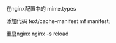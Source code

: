 
在nginx配置中的 mime.types

添加代码
text/cache-manifest                   mf manifest;

重启nginx
nginx -s reload

